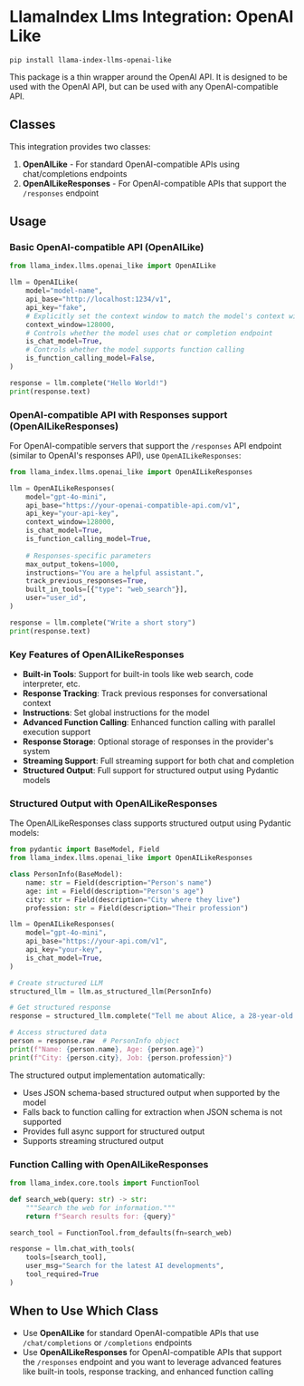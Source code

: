 # LlamaIndex Llms Integration: OpenAI Like

`pip install llama-index-llms-openai-like`

This package is a thin wrapper around the OpenAI API. It is designed to be used with the OpenAI API, but can be used with any OpenAI-compatible API.

## Classes

This integration provides two classes:

1. **OpenAILike** - For standard OpenAI-compatible APIs using chat/completions endpoints
2. **OpenAILikeResponses** - For OpenAI-compatible APIs that support the `/responses` endpoint

## Usage

### Basic OpenAI-compatible API (OpenAILike)

```python
from llama_index.llms.openai_like import OpenAILike

llm = OpenAILike(
    model="model-name",
    api_base="http://localhost:1234/v1",
    api_key="fake",
    # Explicitly set the context window to match the model's context window
    context_window=128000,
    # Controls whether the model uses chat or completion endpoint
    is_chat_model=True,
    # Controls whether the model supports function calling
    is_function_calling_model=False,
)

response = llm.complete("Hello World!")
print(response.text)
```

### OpenAI-compatible API with Responses support (OpenAILikeResponses)

For OpenAI-compatible servers that support the `/responses` API endpoint (similar to OpenAI's responses API), use `OpenAILikeResponses`:

```python
from llama_index.llms.openai_like import OpenAILikeResponses

llm = OpenAILikeResponses(
    model="gpt-4o-mini",
    api_base="https://your-openai-compatible-api.com/v1",
    api_key="your-api-key",
    context_window=128000,
    is_chat_model=True,
    is_function_calling_model=True,
    
    # Responses-specific parameters
    max_output_tokens=1000,
    instructions="You are a helpful assistant.",
    track_previous_responses=True,
    built_in_tools=[{"type": "web_search"}],
    user="user_id",
)

response = llm.complete("Write a short story")
print(response.text)
```

### Key Features of OpenAILikeResponses

- **Built-in Tools**: Support for built-in tools like web search, code interpreter, etc.
- **Response Tracking**: Track previous responses for conversational context
- **Instructions**: Set global instructions for the model
- **Advanced Function Calling**: Enhanced function calling with parallel execution support
- **Response Storage**: Optional storage of responses in the provider's system
- **Streaming Support**: Full streaming support for both chat and completion
- **Structured Output**: Full support for structured output using Pydantic models

### Structured Output with OpenAILikeResponses

The OpenAILikeResponses class supports structured output using Pydantic models:

```python
from pydantic import BaseModel, Field
from llama_index.llms.openai_like import OpenAILikeResponses

class PersonInfo(BaseModel):
    name: str = Field(description="Person's name")
    age: int = Field(description="Person's age")
    city: str = Field(description="City where they live")
    profession: str = Field(description="Their profession")

llm = OpenAILikeResponses(
    model="gpt-4o-mini",
    api_base="https://your-api.com/v1", 
    api_key="your-key",
    is_chat_model=True,
)

# Create structured LLM
structured_llm = llm.as_structured_llm(PersonInfo)

# Get structured response
response = structured_llm.complete("Tell me about Alice, a 28-year-old engineer in SF")

# Access structured data
person = response.raw  # PersonInfo object
print(f"Name: {person.name}, Age: {person.age}")
print(f"City: {person.city}, Job: {person.profession}")
```

The structured output implementation automatically:
- Uses JSON schema-based structured output when supported by the model
- Falls back to function calling for extraction when JSON schema is not supported
- Provides full async support for structured output
- Supports streaming structured output

### Function Calling with OpenAILikeResponses

```python
from llama_index.core.tools import FunctionTool

def search_web(query: str) -> str:
    """Search the web for information."""
    return f"Search results for: {query}"

search_tool = FunctionTool.from_defaults(fn=search_web)

response = llm.chat_with_tools(
    tools=[search_tool],
    user_msg="Search for the latest AI developments",
    tool_required=True
)
```

## When to Use Which Class

- Use **OpenAILike** for standard OpenAI-compatible APIs that use `/chat/completions` or `/completions` endpoints
- Use **OpenAILikeResponses** for OpenAI-compatible APIs that support the `/responses` endpoint and you want to leverage advanced features like built-in tools, response tracking, and enhanced function calling

